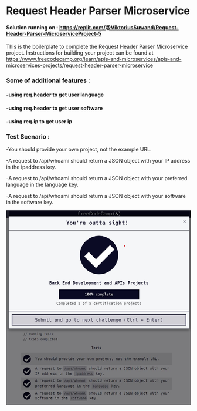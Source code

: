 # Request Header Parser Microservice
#### Solution running on : https://replit.com/@ViktoriusSuwand/Request-Header-Parser-MicroserviceProject-5

This is the boilerplate to complete the Request Header Parser Microservice project. Instructions for building your project can be found at https://www.freecodecamp.org/learn/apis-and-microservices/apis-and-microservices-projects/request-header-parser-microservice

###  Some of additional features :
#### -using req.header to get user language
#### -using req.header to get user software
#### -using req.ip to get user ip

### Test Scenario :

-You should provide your own project, not the example URL.

-A request to /api/whoami should return a JSON object with your IP address in the ipaddress key.

-A request to /api/whoami should return a JSON object with your preferred language in the language key.

-A request to /api/whoami should return a JSON object with your software in the software key.

![complete](complete.jpg)